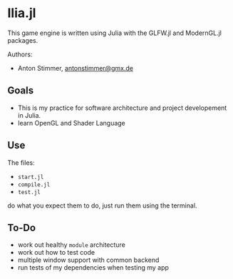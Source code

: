 # Ilia.jl
This game engine is written using Julia with the GLFW.jl and ModernGL.jl packages.

Authors:
- Anton Stimmer, antonstimmer@gmx.de

## Goals
- This is my practice for software architecture and project developement in Julia.
- learn OpenGL and Shader Language

## Use
The files: 
- `start.jl`
- `compile.jl`
- `test.jl`
  
do what you expect them to do, just run them using the terminal.

## To-Do
- work out healthy `module` architecture
- work out how to test code
- multiple window support with common backend
- run tests of my dependencies when testing my app